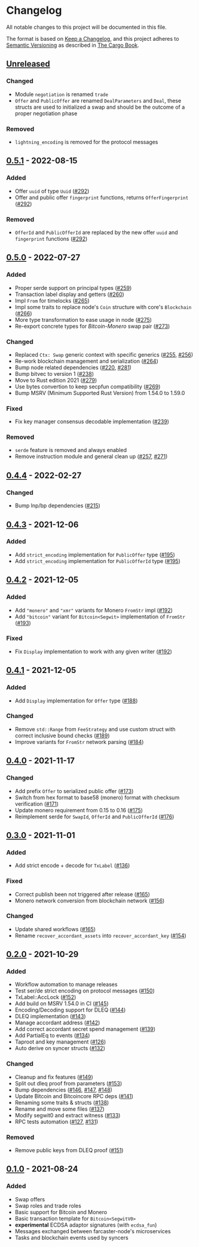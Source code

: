 # Changelog

All notable changes to this project will be documented in this file.

The format is based on [Keep a Changelog](https://keepachangelog.com/en/1.0.0/),
and this project adheres to [Semantic Versioning](https://semver.org/spec/v2.0.0.html) as described in [The Cargo Book](https://doc.rust-lang.org/cargo/reference/manifest.html#the-version-field).

## [Unreleased]

### Changed

- Module `negotiation` is renamed `trade`
- `Offer` and `PublicOffer` are renamed `DealParameters` and `Deal`, these structs are used to initialized a swap and should be the outcome of a proper negotiation phase

### Removed

- `lightning_encoding` is removed for the protocol messages

## [0.5.1] - 2022-08-15

### Added

- Offer `uuid` of type `Uuid` ([#292](https://github.com/farcaster-project/farcaster-core/pull/292))
- Offer and public offer `fingerprint` functions, returns `OfferFingerprint` ([#292](https://github.com/farcaster-project/farcaster-core/pull/292))

### Removed

- `OfferId` and `PublicOfferId` are replaced by the new offer `uuid` and `fingerprint` functions ([#292](https://github.com/farcaster-project/farcaster-core/pull/292))

## [0.5.0] - 2022-07-27

### Added

- Proper serde support on principal types ([#259](https://github.com/farcaster-project/farcaster-core/pull/259))
- Transaction label display and getters ([#260](https://github.com/farcaster-project/farcaster-core/pull/260))
- Impl `From` for timelocks ([#265](https://github.com/farcaster-project/farcaster-core/pull/265))
- Impl some traits to replace node's `Coin` structure with core's `Blockchain` ([#266](https://github.com/farcaster-project/farcaster-core/pull/266))
- More type transformation to ease usage in node ([#275](https://github.com/farcaster-project/farcaster-core/pull/275))
- Re-export concrete types for _Bitcoin-Monero_ swap pair ([#273](https://github.com/farcaster-project/farcaster-core/pull/273))

### Changed

- Replaced `Ctx: Swap` generic context with specific generics ([#255](https://github.com/farcaster-project/farcaster-core/pull/255), [#256](https://github.com/farcaster-project/farcaster-core/pull/256))
- Re-work blockchain management and serialization ([#264](https://github.com/farcaster-project/farcaster-core/pull/264))
- Bump node related dependencies ([#220](https://github.com/farcaster-project/farcaster-core/pull/220), [#281](https://github.com/farcaster-project/farcaster-core/pull/281))
- Bump bitvec to version 1 ([#238](https://github.com/farcaster-project/farcaster-core/pull/238))
- Move to Rust edition 2021 ([#279](https://github.com/farcaster-project/farcaster-core/pull/279))
- Use bytes convertion to keep secpfun compatibility ([#269](https://github.com/farcaster-project/farcaster-core/pull/269))
- Bump MSRV (Minimum Supported Rust Version) from 1.54.0 to 1.59.0

### Fixed

- Fix key manager consensus decodable implementation ([#239](https://github.com/farcaster-project/farcaster-core/pull/239))

### Removed

- `serde` feature is removed and always enabled
- Remove instruction module and general clean up ([#257](https://github.com/farcaster-project/farcaster-core/pull/257), [#271](https://github.com/farcaster-project/farcaster-core/pull/271))

## [0.4.4] - 2022-02-27

### Changed

- Bump lnp/bp dependencies ([#215](https://github.com/farcaster-project/farcaster-core/pull/215))

## [0.4.3] - 2021-12-06

### Added

- Add `strict_encoding` implementation for `PublicOffer` type ([#195](https://github.com/farcaster-project/farcaster-core/pull/197))
- Add `strict_encoding` implementation for `PublicOfferId` type ([#195](https://github.com/farcaster-project/farcaster-core/pull/195))

## [0.4.2] - 2021-12-05

### Added

- Add `"monero"` and `"xmr"` variants for Monero `FromStr` impl ([#192](https://github.com/farcaster-project/farcaster-core/pull/192))
- Add `"bitcoin"` variant for `Bitcoin<Segwit>` implementation of `FromStr` ([#193](https://github.com/farcaster-project/farcaster-core/pull/193))

### Fixed

- Fix `Display` implementation to work with any given writer ([#192](https://github.com/farcaster-project/farcaster-core/pull/192))

## [0.4.1] - 2021-12-05

### Added

- Add `Display` implementation for `Offer` type ([#188](https://github.com/farcaster-project/farcaster-core/pull/188))

### Changed

- Remove `std::Range` from `FeeStrategy` and use custom struct with correct inclusive bound checks ([#189](https://github.com/farcaster-project/farcaster-core/pull/189))
- Improve variants for `FromStr` network parsing ([#184](https://github.com/farcaster-project/farcaster-core/pull/184))

## [0.4.0] - 2021-11-17

### Changed

- Add prefix `Offer` to serialized public offer ([#173](https://github.com/farcaster-project/farcaster-core/pull/173))
- Switch from hex format to base58 (monero) format with checksum verification ([#171](https://github.com/farcaster-project/farcaster-core/pull/171))
- Update monero requirement from 0.15 to 0.16 ([#175](https://github.com/farcaster-project/farcaster-core/pull/175))
- Reimplement serde for `SwapId`, `OfferId` and `PublicOfferId` ([#176](https://github.com/farcaster-project/farcaster-core/pull/176))

## [0.3.0] - 2021-11-01

### Added

- Add strict encode + decode for `TxLabel` ([#136](https://github.com/farcaster-project/farcaster-core/issues/136))

### Fixed

- Correct publish been not triggered after release ([#165](https://github.com/farcaster-project/farcaster-core/pull/165))
- Monero network conversion from blockchain network ([#156](https://github.com/farcaster-project/farcaster-core/issues/156))

### Changed

- Update shared workflows ([#165](https://github.com/farcaster-project/farcaster-core/pull/165))
- Rename `recover_accordant_assets` into `recover_accordant_key` ([#154](https://github.com/farcaster-project/farcaster-core/issues/154))

## [0.2.0] - 2021-10-29

### Added

- Workflow automation to manage releases
- Test ser/de strict encoding on protocol messages ([#150](https://github.com/farcaster-project/farcaster-core/pull/150))
- TxLabel::AccLock ([#152](https://github.com/farcaster-project/farcaster-core/pull/152))
- Add build on MSRV 1.54.0 in CI ([#145](https://github.com/farcaster-project/farcaster-core/pull/145))
- Encoding/Decoding support for DLEQ ([#144](https://github.com/farcaster-project/farcaster-core/pull/144))
- DLEQ implementation ([#143](https://github.com/farcaster-project/farcaster-core/pull/143))
- Manage accordant address ([#142](https://github.com/farcaster-project/farcaster-core/pull/142))
- Add correct accordant secret spend management ([#139](https://github.com/farcaster-project/farcaster-core/pull/139))
- Add PartialEq to events ([#134](https://github.com/farcaster-project/farcaster-core/pull/134))
- Taproot and key management ([#126](https://github.com/farcaster-project/farcaster-core/pull/126))
- Auto derive on syncer structs ([#132](https://github.com/farcaster-project/farcaster-core/pull/132))

### Changed

- Cleanup and fix features ([#149](https://github.com/farcaster-project/farcaster-core/pull/149))
- Split out dleq proof from parameters ([#153](https://github.com/farcaster-project/farcaster-core/pull/153))
- Bump dependencies ([#146](https://github.com/farcaster-project/farcaster-core/pull/146), [#147](https://github.com/farcaster-project/farcaster-core/pull/147), [#148](https://github.com/farcaster-project/farcaster-core/pull/148))
- Update Bitcoin and Bitcoincore RPC deps ([#141](https://github.com/farcaster-project/farcaster-core/pull/141))
- Renaming some traits & structs ([#138](https://github.com/farcaster-project/farcaster-core/pull/138))
- Rename and move some files ([#137](https://github.com/farcaster-project/farcaster-core/pull/137))
- Modify segwit0 and extract witness ([#133](https://github.com/farcaster-project/farcaster-core/pull/133))
- RPC tests automation ([#127](https://github.com/farcaster-project/farcaster-core/pull/127/files), [#131](https://github.com/farcaster-project/farcaster-core/pull/131))

### Removed

- Remove public keys from DLEQ proof ([#151](https://github.com/farcaster-project/farcaster-core/pull/151))

## [0.1.0] - 2021-08-24

### Added

- Swap offers
- Swap roles and trade roles
- Basic support for Bitcoin and Monero
- Basic transaction template for `Bitcoin<SegwitV0>`
- **experimental** ECDSA adaptor signatures (with `ecdsa_fun`)
- Messages exchanged between farcaster-node's microservices
- Tasks and blockchain events used by syncers

[Unreleased]: https://github.com/farcaster-project/farcaster-core/compare/v0.5.1...HEAD
[0.5.1]: https://github.com/farcaster-project/farcaster-core/compare/v0.5.0...v0.5.1
[0.5.0]: https://github.com/farcaster-project/farcaster-core/compare/v0.4.4...v0.5.0
[0.4.4]: https://github.com/farcaster-project/farcaster-core/compare/v0.4.3...v0.4.4
[0.4.3]: https://github.com/farcaster-project/farcaster-core/compare/v0.4.2...v0.4.3
[0.4.2]: https://github.com/farcaster-project/farcaster-core/compare/v0.4.1...v0.4.2
[0.4.1]: https://github.com/farcaster-project/farcaster-core/compare/v0.4.0...v0.4.1
[0.4.0]: https://github.com/farcaster-project/farcaster-core/compare/v0.3.0...v0.4.0
[0.3.0]: https://github.com/farcaster-project/farcaster-core/compare/v0.2.0...v0.3.0
[0.2.0]: https://github.com/farcaster-project/farcaster-core/compare/v0.1.0...v0.2.0
[0.1.0]: https://github.com/farcaster-project/farcaster-core/compare/33ed7f975670c79d768d74e3fd5cf7d55e011a18...v0.1.0
